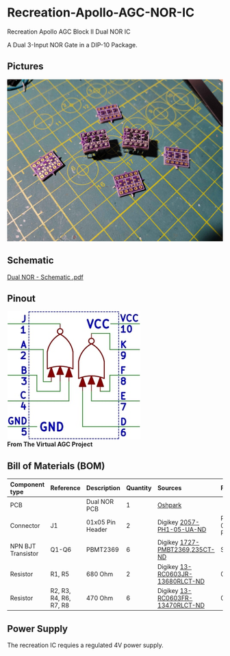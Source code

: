 
# Recreation-Apollo-AGC-NOR-IC

Recreation Apollo AGC Block II Dual NOR IC

A Dual 3-Input NOR Gate in a DIP-10 Package. 

## Pictures
![Image](Files/Complete%20Board.jpg)

## Schematic
[Dual NOR - Schematic .pdf](Files/Dual-NOR-Schematics.pdf)

## Pinout
![Image](Files/dualNOR.jpg)  
**From The Virtual AGC Project**
## Bill of Materials (BOM)
| **Component type** | **Reference** | **Description** | **Quantity** | **Sources** | Footprint |
| :----------------- | :------------ | :-------------- | :----------- | :----------------------------- | :----|
|PCB| |Dual NOR PCB| 1 | [Oshpark](https://oshpark.com/shared_projects/wMJdI9ql) | |
|Connector | J1|01x05 Pin Header | 2| Digikey [2057-PH1-05-UA-ND](https://www.digikey.com/en/products/detail/adam-tech/PH1-05-UA/9830343) | PinHeader 01x05 P2.54mm
|NPN BJT Transistor | Q1-Q6 | PBMT2369 | 6 | Digikey [1727-PMBT2369,235CT-ND](https://www.digikey.com/en/products/detail/nexperia-usa-inc/PMBT2369-235/1157634) | SOT-23|
| Resistor | R1, R5 | 680 Ohm | 2 | Digikey [13-RC0603JR-13680RLCT-ND](https://www.digikey.com/en/products/detail/yageo/RC0603JR-13680RL/14286446) | 0603 |
| Resistor | R2, R3, R4, R6, R7, R8 | 470 Ohm | 6 | Digikey [13-RC0603FR-13470RLCT-ND](https://www.digikey.com/en/products/detail/yageo/RC0603FR-13470RL/13694077) | 0603 |

## Power Supply
The recreation IC requies a regulated 4V power supply. 